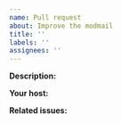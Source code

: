 ```yaml
---
name: Pull request
about: Improve the modmail
title: ''
labels: ''
assignees: ''
---
```


**Description:**
<!-- Describe what this PR is about. -->

**Your host:**
<!-- Precise 'Myself' if you're hosting it on your own, or on a VPS -->
<!-- If this is a repl-related PR, read the wiki first. -->

**Related issues:**
<!-- Links to the related issues. -->
